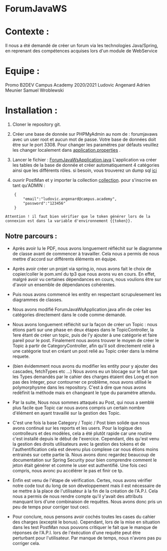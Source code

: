 # ForumJavaWS

# Contexte :
Il nous a été demandé de créer un forum via les technologies Java/Spring, en reprenant des compétences acquises lors d'un module de WebService

# Equipe :
Promo B2DEV Campus Academy 2020/2021
Ludovic Angenard
Adrien Meunier
Samuel Wroblewski


# Installation :

1. Cloner le repository git.

2. Créer une base de donnée sur PHPMyAdmin au nom de : forumjavaws avec un user root et aucun mot de passe. Votre base de données doit être sur le port 3308. Pour changer les paramètres par défauts veuillez les changer localement dans [application.properties](src/main/ressources/application.properties) .

3. Lancer le fichier : [ForumJavaWsApplication.java](src/main/java/com/ForumJavaWS/demo/ForumJavaWsApplication.java) L'application va créer les tables de la base de donnée et créer automatiquement 4 catégories ainsi que les différents rôles. si besoin, vous trouverez un dump sql [ici](src/main/ressources/forumjavaws.sql)

4. ouvrir PostMan et y importer la collection [collection](src/main/ressources/postmanCollection.json). pour s'inscrire en tant qu'ADMIN :
```
    {
        "email":"ludovic.angenard@campus.academy",
        "password":"123456"
    }
```
    Attention ! il faut bien vérifier que le token générer lors de la connexion est dans la variable d'environnement {{token}}.


## Notre parcours :



* Après avoir lu le PDF, nous avons longuement réfléchit sur le diagramme de classe avant de commencer à travailler. Cela nous a permis de nous mettre d'accord  sur différents éléments en équipe.

* Après avoir créer un projet via spring.io, nous avons fait le choix de copier/coller le pom.xml du tp3 que nous avons vu en cours. En effet, malgré avoir vu certaines dépendances en cours, nous voulions être sur d'avoir un ensemble de dépendances cohérentes.

* Puis nous avons commencé les entity en respectant scrupulesement les diagrammes de classes.

* Nous avons modifié ForumJavaWsApplication.java afin de créer les catégories directement dans le code comme demandé.

* Nous avons longuement réfléchit sur la façon de créer un Topic : nous étions parti sur une phase en deux étapes dans le TopicController, la 1ere étant de créer un topic, puis de l'y ajouter à une catégorie et faire pareil pour le post. Finalement nous avons trouver le moyen de créer le Topic à partir de CategoryController, afin qu'il soit directement relié à une catégorie tout en créant un post relié au Topic créer dans la même requete.

* (bien évidemment nous avons du modifier les entity pour y ajouter des cascades, fetchTypes etc ...) Nous avons eu un blocage sur le fait que les Types demandés par le cahier des charges étaient des Long et non pas des Integer, pour contourner ce problème, nous avons utilisé le polymorphysme dans les repository. C'est à dire que nous avons redéfinit la méthode mais en changeant le type du paramètre attendu.

* Par la suite, Nous nous sommes attaqués au Post, qui nous a semblé plus facile que Topic car nous avons compris un certain nombre d'élément en ayant travaillé sur la gestion des Topic.

* C'est une fois la base Category / Topic / Post bien solide que nous avons continué sur les reports et les users. Pour la logique des controlleurs et des modèles, cela a été plutôt rapide car une routine c'est installé depuis le début de l'exercice. Cependant, dès qu'est venu la gestion des droits utilisateurs avec la gestion des tokens et de l'authentification cela est devenu plus complexe car nous étions moins entrainés sur cette partie là. Nous avons donc regardez beaucoup de documentation sur Spring Security pour bien comprendre comment le jeton était générer et comme le user est authentifié. Une fois ceci compris, nous avonc pu accélérer le pas et finir ce tp.

* Enfin est venu de l'étape de vérification. Certes, nous avons vérifier notre code tout du long de son développement mais il est nécessaire de se mettre à la place de l'utilisateur à la fin de la création de l'A.P.I. Cela nous a permis de nous rendre compte qu'il y'avait des attributs manquant lors d'une combinaison de requêtes. Nous avons donc pris un peu de temps pour corriger tout ceci.

* Pour conclure, nous pensons avoir cochés toutes les cases du cahier des charges (excepté le bonus). Cependant, lors de la mise en situation dans les test PostMan nous pouvons critiquer le fait que le manque de réponses de l'A.P.I. lors de l'éxécution d'une requête peut être perturbant pour l'utilisateur. Par manque de temps, nous n'avons pas pu corriger cela.
